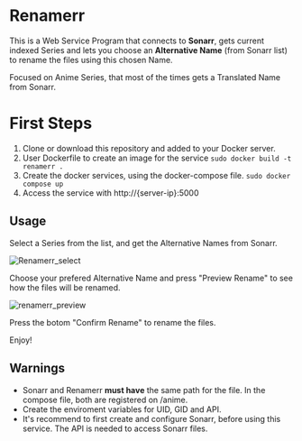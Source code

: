 # Renamerr

This is a Web Service Program that connects to **Sonarr**, gets current indexed Series and lets you choose an **Alternative Name** (from Sonarr list) to rename the files using this chosen Name.

Focused on Anime Series, that most of the times gets a Translated Name from Sonarr.

# First Steps

 1. Clone or download this repository and added to your Docker server.
 2. User Dockerfile to create an image for the service
     `sudo docker build -t renamerr .`
 3.  Create the docker services, using the docker-compose file.
     `sudo docker compose up`
 4. Access the service with http://{server-ip}:5000

## Usage

Select a Series from the list, and get the Alternative Names from Sonarr. 

![Renamerr_select](https://github.com/user-attachments/assets/fd291434-1656-4418-8c0f-185580e5f882)

Choose your prefered Alternative Name and press "Preview Rename" to see how the files will be renamed.

![renamerr_preview](https://github.com/user-attachments/assets/e425e786-a7ab-4e38-9697-ef4b8a95536b)

Press the botom "Confirm Rename" to rename the files.

Enjoy!

## Warnings

 - Sonarr and Renamerr **must have** the same path for the file. In the compose file, both are registered on /anime.
 - Create the enviroment variables for UID, GID and API. 
 - It's recommend to first create and configure Sonarr, before using this service. The API is needed to access Sonarr files.
